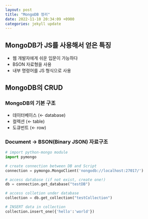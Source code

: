 ```yaml
---
layout: post
title: "MongoDB 정리"
date: 2022-11-10 20:34:09 +0900
categories: jekyll update
---
```


## MongoDB가 JS를 사용해서 얻은 특징

- 웹 개발자에게 쉬운 입문이 가능하다
- BSON 자료형을 사용
- 내부 명령어를 JS 형식으로 사용

## MongoDB의 CRUD

### MongoDB의 기본 구조

- 데이터베이스 (← database)
- 컬렉션 (← table)
- 도큐번트 (← row)

### Document → BSON(Binary JSON) 자료구조

``` python
# import python-mongo module
import pymongo

# create connection between DB and Script
connection = pymongo.MongoClient('nongodb://localhost:27017/')

# access database (if not exist, create one!)
db = connection.get_database("testDB")

# access colletion under database
collection = db.get_collection("testCollection")

# INSERT data in collection
collection.insert_one({'hello':'world'})